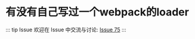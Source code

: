# 有没有自己写过一个webpack的loader



::: tip Issue 
 欢迎在 Issue 中交流与讨论: [Issue 75](https://github.com/shfshanyue/Daily-Question/issues/75) 
:::

